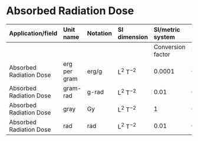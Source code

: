 # Absorbed Radiation Dose

| Application/field | Unit name | Notation | SI dimension | SI/metric system |  | English/US system |  |
| :--- | :--- | :--- | :--- | :--- | :--- | :--- | :--- |
|  |  |  |  | Conversion factor | Unit | Conversion factor | Unit |
| Absorbed Radiation Dose | erg per gram | erg/g | $\mathrm{L}^{2} \mathrm{~T}^{-2}$ | 0.0001 | Gy | 0.01 | rad |
| Absorbed Radiation Dose | gram-rad | g-rad | $\mathrm{L}^{2} \mathrm{~T}^{-2}$ | 0.01 | Gy | 1 | rad |
| Absorbed Radiation Dose | gray | Gy | $\mathrm{L}^{2} \mathrm{~T}^{-2}$ | 1 | Gy | 100 | rad |
| Absorbed Radiation Dose | rad | rad | $\mathrm{L}^{2} \mathrm{~T}^{-2}$ | 0.01 | Gy | 1 | rad |
